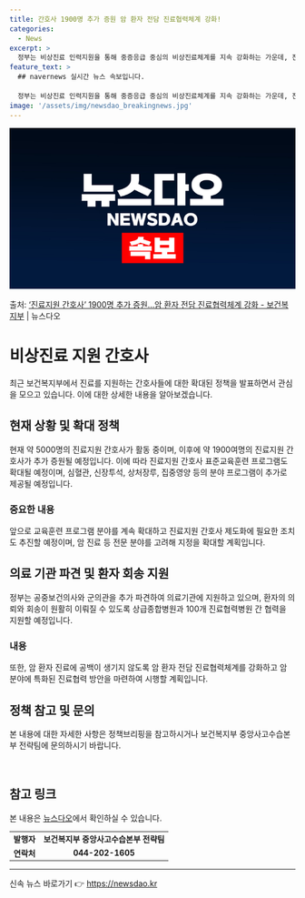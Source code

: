 ```yaml
---
title: 간호사 1900명 추가 증원 암 환자 전담 진료협력체계 강화!
categories:
  - News
excerpt: >
  정부는 비상진료 인력지원을 통해 중증응급 중심의 비상진료체계를 지속 강화하는 가운데, 진료지원(PA) 간호사…
feature_text: >
  ## navernews 실시간 뉴스 속보입니다.

  정부는 비상진료 인력지원을 통해 중증응급 중심의 비상진료체계를 지속 강화하는 가운데, 진료지원(PA) 간호사…
image: '/assets/img/newsdao_breakingnews.jpg'
---
```


![뉴스다오 속보](/assets/img/newsdao_breakingnews.jpg)

<p>출처: <a href="https://newsdao.kr/3435" rel="dofollow">‘진료지원 간호사’ 1900명 추가 증원…암 환자 전담 진료협력체계 강화 - 보건복지부</a> | 뉴스다오</p>

<h1>비상진료 지원 간호사</h1>
<p data-ke-size="size16">최근 보건복지부에서 진료를 지원하는 간호사들에 대한 확대된 정책을 발표하면서 관심을 모으고 있습니다. 이에 대한 상세한 내용을 알아보겠습니다.</p>
<h2 data-ke-size="size26">현재 상황 및 확대 정책</h2>
<p data-ke-size="size16">현재 약 5000명의 진료지원 간호사가 활동 중이며, 이후에 약 1900여명의 진료지원 간호사가 추가 증원될 예정입니다. 이에 따라 진료지원 간호사 표준교육훈련 프로그램도 확대될 예정이며, 심혈관, 신장투석, 상처장루, 집중영양 등의 분야 프로그램이 추가로 제공될 예정입니다.</p>
<h3>중요한 내용</h3>
<p data-ke-size="size16">앞으로 교육훈련 프로그램 분야를 계속 확대하고 진료지원 간호사 제도화에 필요한 조치도 추진할 예정이며, 암 진료 등 전문 분야를 고려해 지정을 확대할 계획입니다.</p>
<h2 data-ke-size="size26">의료 기관 파견 및 환자 회송 지원</h2>
<p data-ke-size="size16">정부는 공중보건의사와 군의관을 추가 파견하여 의료기관에 지원하고 있으며, 환자의 의뢰와 회송이 원활히 이뤄질 수 있도록 상급종합병원과 100개 진료협력병원 간 협력을 지원할 예정입니다.</p>
<h3>내용</h3>
<p data-ke-size="size16">또한, 암 환자 진료에 공백이 생기지 않도록 암 환자 전담 진료협력체계를 강화하고 암 분야에 특화된 진료협력 방안을 마련하여 시행할 계획입니다.</p>
<h2 data-ke-size="size26">정책 참고 및 문의</h2>
<p data-ke-size="size16">본 내용에 대한 자세한 사항은 정책브리핑을 참고하시거나 보건복지부 중앙사고수습본부 전략팀에 문의하시기 바랍니다.</p>
<p data-ke-size="size16">&nbsp;</p>
<h2 data-ke-size="size26">참고 링크</h2>
<p data-ke-size="size16">본 내용은 <a href="https://newsdao.kr/3435">뉴스다오</a>에서 확인하실 수 있습니다.</p>
<table>
	<tbody>
		<tr>
			<td style="text-align: center; height: 17px;"><b>발행자</b></td>
			<td style="text-align: center; height: 17px;"><b>보건복지부 중앙사고수습본부 전략팀</b></td>
		</tr>
		<tr>
			<td style="text-align: center; height: 17px;"><b>연락처</b></td>
			<td style="text-align: center; height: 17px;"><b>044-202-1605</b></td>
		</tr>
	</tbody>
</table>
<hr> 

신속 뉴스 바로가기 👉 <a href="https://newsdao.kr" rel="dofollow">https://newsdao.kr</a>


